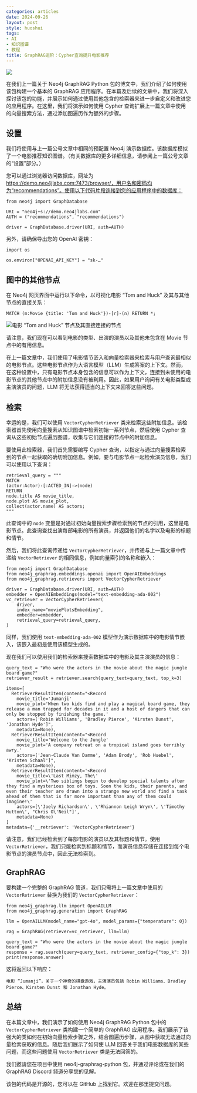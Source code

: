 ```yaml
---
categories: articles
date: 2024-09-26
layout: post
style: huoshui
tags:
- AI
- 知识图谱
- 教程
title: GraphRAG进阶：Cypher查询提升电影推荐
---
```


![](https://miro.medium.com/v2/resize:fit:1400/1*RDkVlyxp_kJHNWDB1323ug.png)

在我们上一篇关于 Neo4j GraphRAG Python 包的博文中，我们介绍了如何使用该包构建一个基本的 GraphRAG 应用程序。在本篇及后续的文章中，我们将深入探讨该包的功能，并展示如何通过使用其他包含的检索器来进一步自定义和改进您的应用程序。在这里，我们将演示如何使用 Cypher 查询扩展上一篇文章中使用的向量搜索方法，通过添加图遍历作为额外的步骤。

## 设置

我们将使用与上一篇公号文章中相同的预配置 Neo4j 演示数据库。该数据库模拟了一个电影推荐知识图谱。（有关数据库的更多详细信息，请参阅上一篇公号文章的“设置”部分。）

您可以通过浏览器访问数据库，网址为 https://demo.neo4jlabs.com:7473/browser/，用户名和密码均为“recommendations”。使用以下代码片段连接到您的应用程序中的数据库：

```
from neo4j import GraphDatabase

URI = "neo4j+s://demo.neo4jlabs.com"
AUTH = ("recommendations", "recommendations")

driver = GraphDatabase.driver(URI, auth=AUTH)
```

另外，请确保导出您的 OpenAI 密钥：

```
import os

os.environ["OPENAI_API_KEY"] = "sk-…"
```

## 图中的其他节点

在 Neo4j 网页界面中运行以下命令，以可视化电影 “Tom and Huck” 及其与其他节点的直接关系：

```
MATCH (m:Movie {title: 'Tom and Huck'})-[r]-(n) RETURN *;
```

![电影 “Tom and Huck” 节点及其直接连接的节点](https://miro.medium.com/v2/resize:fit:1400/0*EoKfakeoTgiNfnzn)


请注意，我们现在可以看到电影的类型、出演的演员以及其他未包含在 Movie 节点中的有用信息。

在上一篇文章中，我们使用了电影情节嵌入和向量检索器来检索与用户查询最相似的电影节点。这些电影节点作为大语言模型（LLM）生成答案的上下文。然而，在这种设置中，只有电影节点本身包含的信息可以作为上下文，连接到未使用的电影节点的其他节点中的附加信息没有被利用。因此，如果用户询问有关电影类型或主演演员的问题，LLM 将无法获得适当的上下文来回答这些问题。

## 检索

幸运的是，我们可以使用 `VectorCypherRetriever` 类来检索这些附加信息。该检索器首先使用向量搜索从知识图谱中检索初始一系列节点，然后使用 Cypher 查询从这些初始节点遍历图谱，收集与它们连接的节点中的附加信息。

要使用此检索器，我们首先需要编写 Cypher 查询，以指定与通过向量搜索检索到的节点一起获取的确切附加信息。例如，要与电影节点一起检索演员信息，我们可以使用以下查询：

```
retrieval_query = """
MATCH
(actor:Actor)-[:ACTED_IN]->(node)
RETURN
node.title AS movie_title,
node.plot AS movie_plot, 
collect(actor.name) AS actors;
"""
```

此查询中的 `node` 变量是对通过初始向量搜索步骤检索到的节点的引用，这里是电影节点。此查询查找出演每部电影的所有演员，并返回他们的名字以及电影的标题和情节。

然后，我们将此查询传递给 `VectorCypherRetriever`，并传递与上一篇文章中传递给 `VectorRetriever` 的相同信息，例如向量索引的名称和嵌入：

```
from neo4j import GraphDatabase
from neo4j_graphrag.embeddings.openai import OpenAIEmbeddings
from neo4j_graphrag.retrievers import VectorCypherRetriever

driver = GraphDatabase.driver(URI, auth=AUTH)
embedder = OpenAIEmbeddings(model="text-embedding-ada-002")
vc_retriever = VectorCypherRetriever(
    driver,
    index_name="moviePlotsEmbedding",
    embedder=embedder,
    retrieval_query=retrieval_query,
)
```

同样，我们使用 `text-embedding-ada-002` 模型作为演示数据库中的电影情节嵌入，该嵌入最初是使用该模型生成的。

现在我们可以使用我们的检索器来搜索数据库中的电影及其主演演员的信息：

```
query_text = "Who were the actors in the movie about the magic jungle board game?"
retriever_result = retriever.search(query_text=query_text, top_k=3)
```

```
items=[
  RetrieverResultItem(content="<Record
    movie_title='Jumanji'
    movie_plot='When two kids find and play a magical board game, they release a man trapped for decades in it and a host of dangers that can only be stopped by finishing the game.'
    actors=['Robin Williams', 'Bradley Pierce', 'Kirsten Dunst', 'Jonathan Hyde']",
    metadata=None),
  RetrieverResultItem(content="<Record
    movie_title='Welcome to the Jungle'
    movie_plot='A company retreat on a tropical island goes terribly awry.'
    actors=['Jean-Claude Van Damme', 'Adam Brody', 'Rob Huebel', 'Kristen Schaal']",
    metadata=None),
  RetrieverResultItem(content='<Record
    movie_title=\'Last Mimzy, The\'
    movie_plot=\'Two siblings begin to develop special talents after they find a mysterious box of toys. Soon the kids, their parents, and even their teacher are drawn into a strange new world and find a task ahead of them that is far more important than any of them could imagine!\'
    actors=[\'Joely Richardson\', \'Rhiannon Leigh Wryn\', \'Timothy Hutton\', "Chris O\'Neil"]',
    metadata=None)
]
metadata={'__retriever': 'VectorCypherRetriever'}
```

请注意，我们已经检索到了每部电影的演员以及其标题和情节。使用 `VectorRetriever`，我们只能检索到标题和情节，而演员信息存储在连接到每个电影节点的演员节点中，因此无法检索到。

## GraphRAG

要构建一个完整的 GraphRAG 管道，我们只需将上一篇文章中使用的 `VectorRetriever` 替换为我们的 `VectorCypherRetriever`：

```
from neo4j_graphrag.llm import OpenAILLM
from neo4j_graphrag.generation import GraphRAG

llm = OpenAILLM(model_name="gpt-4o", model_params={"temperature": 0})

rag = GraphRAG(retriever=vc_retriever, llm=llm)

query_text = "Who were the actors in the movie about the magic jungle board game?"
response = rag.search(query=query_text, retriever_config={"top_k": 3})
print(response.answer)
```

这将返回以下响应：

```
电影 “Jumanji”，关于一个神奇的棋盘游戏，主演演员包括 Robin Williams、Bradley Pierce、Kirsten Dunst 和 Jonathan Hyde。
```

## 总结

在本篇文章中，我们演示了如何使用 Neo4j GraphRAG Python 包中的 `VectorCypherRetriever` 类构建一个简单的 GraphRAG 应用程序。我们展示了该强大的类如何在初始向量检索步骤之外，结合图遍历步骤，从图中获取无法通过向量检索获取的信息。随后我们展示了如何使 LLM 回答关于我们电影数据库的某些问题，而这些问题使用 `VectorRetriever` 类是无法回答的。

我们邀请您在项目中使用 neo4j-graphrag-python 包，并通过评论或在我们的 GraphRAG Discord 频道分享您的见解。

该包的代码是开源的，您可以在 GitHub 上找到它。欢迎在那里提交问题。
